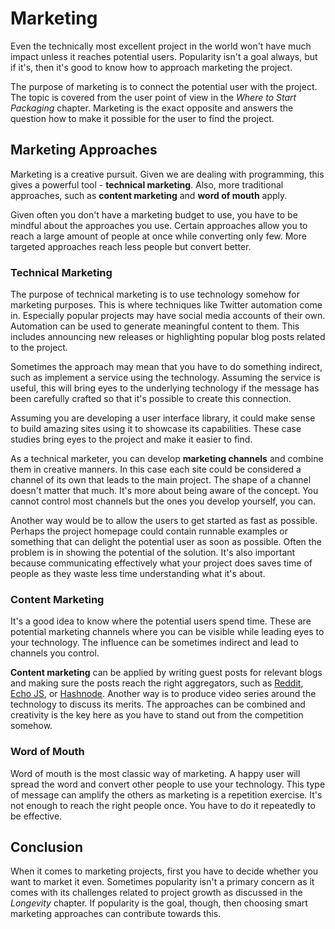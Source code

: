 # Marketing

Even the technically most excellent project in the world won't have much impact unless it reaches potential users. Popularity isn't a goal always, but if it's, then it's good to know how to approach marketing the project.

The purpose of marketing is to connect the potential user with the project. The topic is covered from the user point of view in the *Where to Start Packaging* chapter. Marketing is the exact opposite and answers the question how to make it possible for the user to find the project.

## Marketing Approaches

Marketing is a creative pursuit. Given we are dealing with programming, this gives a powerful tool - **technical marketing**. Also, more traditional approaches, such as **content marketing** and **word of mouth** apply.

Given often you don't have a marketing budget to use, you have to be mindful about the approaches you use. Certain approaches allow you to reach a large amount of people at once while converting only few. More targeted approaches reach less people but convert better.

### Technical Marketing

The purpose of technical marketing is to use technology somehow for marketing purposes. This is where techniques like Twitter automation come in. Especially popular projects may have social media accounts of their own. Automation can be used to generate meaningful content to them. This includes announcing new releases or highlighting popular blog posts related to the project.

Sometimes the approach may mean that you have to do something indirect, such as implement a service using the technology. Assuming the service is useful, this will bring eyes to the underlying technology if the message has been carefully crafted so that it's possible to create this connection.

Assuming you are developing a user interface library, it could make sense to build amazing sites using it to showcase its capabilities. These case studies bring eyes to the project and make it easier to find.

As a technical marketer, you can develop **marketing channels** and combine them in creative manners. In this case each site could be considered a channel of its own that leads to the main project. The shape of a channel doesn't matter that much. It's more about being aware of the concept. You cannot control most channels but the ones you develop yourself, you can.

Another way would be to allow the users to get started as fast as possible. Perhaps the project homepage could contain runnable examples or something that can delight the potential user as soon as possible. Often the problem is in showing the potential of the solution. It's also important because communicating effectively what your project does saves time of people as they waste less time understanding what it's about.

### Content Marketing

It's a good idea to know where the potential users spend time. These are potential marketing channels where you can be visible while leading eyes to your technology. The influence can be sometimes indirect and lead to channels you control.

**Content marketing** can be applied by writing guest posts for relevant blogs and making sure the posts reach the right aggregators, such as [Reddit](https://www.reddit.com/r/javascript/), [Echo JS](http://www.echojs.com/), or [Hashnode](https://hashnode.com/). Another way is to produce video series around the technology to discuss its merits. The approaches can be combined and creativity is the key here as you have to stand out from the competition somehow.

### Word of Mouth

Word of mouth is the most classic way of marketing. A happy user will spread the word and convert other people to use your technology. This type of message can amplify the others as marketing is a repetition exercise. It's not enough to reach the right people once. You have to do it repeatedly to be effective.

## Conclusion

When it comes to marketing projects, first you have to decide whether you want to market it even. Sometimes popularity isn't a primary concern as it comes with its challenges related to project growth as discussed in the *Longevity* chapter. If popularity is the goal, though, then choosing smart marketing approaches can contribute towards this.
